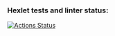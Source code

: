### Hexlet tests and linter status:
[![Actions Status](https://github.com/denbon05/devops-for-programmers-project-lvl1/workflows/hexlet-check/badge.svg)](https://github.com/denbon05/devops-for-programmers-project-lvl1/actions)